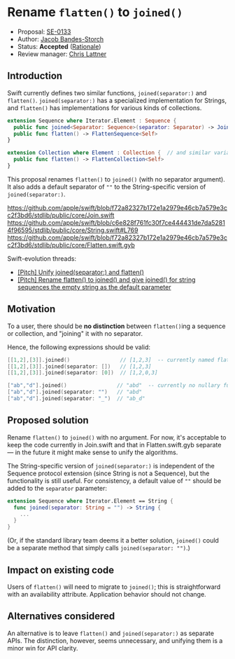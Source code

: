 # Rename `flatten()` to `joined()`

* Proposal: [SE-0133](0133-rename-flatten-to-joined.md)
* Author: [Jacob Bandes-Storch](https://github.com/jtbandes)
* Status: **Accepted** ([Rationale](https://lists.swift.org/pipermail/swift-evolution-announce/2016-July/000265.html))
* Review manager: [Chris Lattner](http://github.com/lattner)

## Introduction

Swift currently defines two similar functions, `joined(separator:)` and `flatten()`. `joined(separator:)` has a specialized implementation for Strings, and `flatten()` has implementations for various kinds of collections.

```swift
extension Sequence where Iterator.Element : Sequence {
  public func joined<Separator: Sequence>(separator: Separator) -> JoinedSequence<Self>
  public func flatten() -> FlattenSequence<Self>
}

extension Collection where Element : Collection {  // and similar variants
  public func flatten() -> FlattenCollection<Self>
}
```

This proposal renames `flatten()` to `joined()` (with no separator argument). It also adds a default separator of `""` to the String-specific version of `joined(separator:)`.

https://github.com/apple/swift/blob/f72a82327b172e1a2979e46cb7a579e3cc2f3bd6/stdlib/public/core/Join.swift
https://github.com/apple/swift/blob/c6e828f761fc30f7ce444431de7da52814f96595/stdlib/public/core/String.swift#L769
https://github.com/apple/swift/blob/f72a82327b172e1a2979e46cb7a579e3cc2f3bd6/stdlib/public/core/Flatten.swift.gyb

Swift-evolution threads:
- [[Pitch] Unify joined(separator:) and flatten()](http://thread.gmane.org/gmane.comp.lang.swift.evolution/24707)
- [[Pitch] Rename flatten() to joined() and give joined() for string sequences the empty string as the default parameter](http://thread.gmane.org/gmane.comp.lang.swift.evolution/24805)

## Motivation

To a user, there should be **no distinction** between `flatten()`ing a sequence or collection, and "joining" it with no separator.

Hence, the following expressions should be valid:

```swift
[[1,2],[3]].joined()                // [1,2,3]  -- currently named flatten()
[[1,2],[3]].joined(separator: [])   // [1,2,3]
[[1,2],[3]].joined(separator: [0])  // [1,2,0,3]

["ab","d"].joined()                // "abd"  -- currently no nullary function to do this
["ab","d"].joined(separator: "")   // "abd"
["ab","d"].joined(separator: "_")  // "ab_d"
```

## Proposed solution

Rename `flatten()` to `joined()` with no argument. For now, it's acceptable to keep the code currently in Join.swift and that in Flatten.swift.gyb separate — in the future it might make sense to unify the algorithms.

The String-specific version of `joined(separator:)` is independent of the Sequence protocol extension (since String is not a Sequence), but the functionality is still useful. For consistency, a default value of `""` should be added to the `separator` parameter:

```swift
extension Sequence where Iterator.Element == String {
  func joined(separator: String = "") -> String {
    ...
  }
}
```
(Or, if the standard library team deems it a better solution, `joined()` could be a separate method that simply calls `joined(separator: "")`.)

## Impact on existing code

Users of `flatten()` will need to migrate to `joined()`; this is straightforward with an availability attribute. Application behavior should not change.

## Alternatives considered

An alternative is to leave `flatten()` and `joined(separator:)` as separate APIs. The distinction, however, seems unnecessary, and unifying them is a minor win for API clarity.

